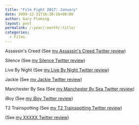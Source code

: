 ```yaml
---
title: "Film Fight 2017: January"
date: 3999-12-31T16:30:16+00:00
author: Gary Fleming
layout: post
permalink: /:year/:month/:title/
categories:
  - Films
---
```


Assassin's Creed (See [my Assassin's Creed Twitter review](https://twitter.com/garyfleming/status/816348825589874688))

Silence (See [my Silence Twitter review](https://twitter.com/garyfleming/status/818518748776857600))

Live By Night (See [my Live By Night Twitter review](https://twitter.com/garyfleming/status/821104444834271232))

Jackie (See [my Jackie Twitter review](https://twitter.com/garyfleming/status/823599414824550401))

Manchester By Sea (See [my Manchester By Sea Twitter review](https://twitter.com/garyfleming/status/823599975405907970))

iBoy (See [my iBoy Twitter review](https://twitter.com/garyfleming/status/826135202749612032))

T2 Trainspotting (See [my T2 Trainspotting Twitter review](https://twitter.com/garyfleming/status/826135660671168512))

(See [my XXXXX Twitter review]())
